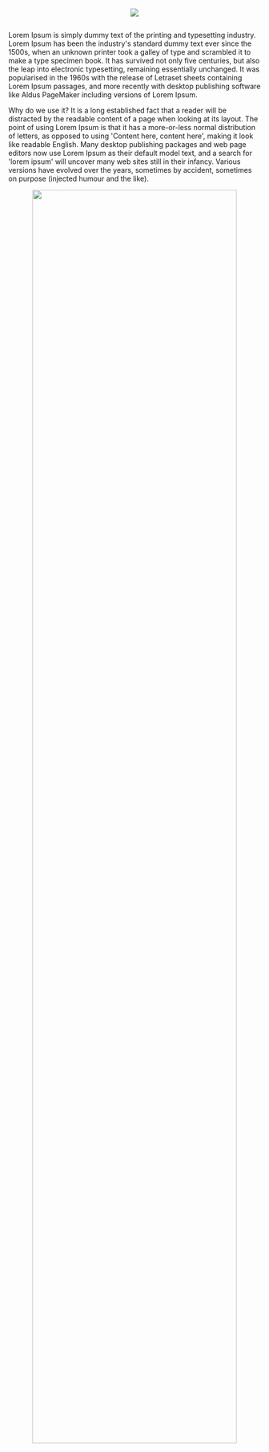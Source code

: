 # <p align="center"><img src="![readme-logo](https://user-images.githubusercontent.com/52860350/113839280-d7b4cd00-978f-11eb-926b-e6e16d6f0999.png)"/></p>
Lorem Ipsum is simply dummy text of the printing and typesetting industry. Lorem Ipsum has been the industry's standard dummy text ever since the 1500s, when an unknown printer took a galley of type and scrambled it to make a type specimen book. It has survived not only five centuries, but also the leap into electronic typesetting, remaining essentially unchanged. It was popularised in the 1960s with the release of Letraset sheets containing Lorem Ipsum passages, and more recently with desktop publishing software like Aldus PageMaker including versions of Lorem Ipsum.

Why do we use it?
It is a long established fact that a reader will be distracted by the readable content of a page when looking at its layout. The point of using Lorem Ipsum is that it has a more-or-less normal distribution of letters, as opposed to using 'Content here, content here', making it look like readable English. Many desktop publishing packages and web page editors now use Lorem Ipsum as their default model text, and a search for 'lorem ipsum' will uncover many web sites still in their infancy. Various versions have evolved over the years, sometimes by accident, sometimes on purpose (injected humour and the like).




<div style="text-align:center">
  <a href="https://user-images.githubusercontent.com/52860350/113829464-d2528500-9785-11eb-93ff-1320a09ce037.mp4">
    
<p align="center">
  <img width="90%" height="80%" src="https://user-images.githubusercontent.com/52860350/113831771-41c97400-9788-11eb-9fd4-ae19f82f2572.png" />
</p>

  </a>
</div>
